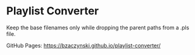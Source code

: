 # Playlist Converter

Keep the base filenames only while dropping the parent paths from a .pls file.

GitHub Pages: <https://bzaczynski.github.io/playlist-converter/>
